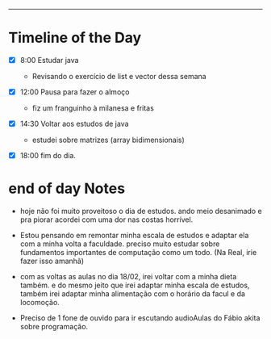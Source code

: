 
_ _ __

# Timeline of the Day

- [x] 8:00 Estudar java
	- Revisando o exercício de list e vector dessa semana 
- [x] 12:00 Pausa para fazer o almoço
	- fiz um franguinho à milanesa e fritas
- [x] 14:30 Voltar aos estudos de java
	- estudei sobre matrizes (array bidimensionais)
- [x] 18:00 fim do dia.


# end of day Notes

- hoje não foi muito proveitoso o dia de estudos. ando meio desanimado e pra piorar acordei com uma dor nas costas horrível.

- Estou pensando em remontar minha escala de estudos e adaptar ela com a minha volta a faculdade. preciso muito estudar sobre fundamentos importantes de computação como um todo. (Na Real, irie fazer isso amanhã)

-  com as voltas as aulas no dia 18/02, irei voltar com a minha dieta também. e do mesmo jeito que irei adaptar minha escala de estudos, também irei adaptar minha alimentação com o horário da facul e da locomoção. 

- Preciso de 1 fone de ouvido para ir escutando audioAulas do Fábio akita sobre programação.  